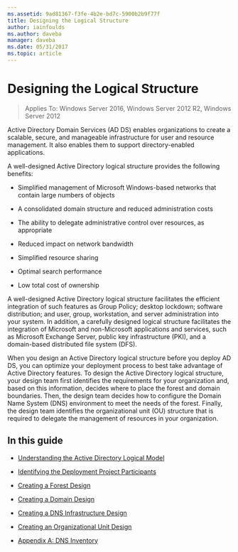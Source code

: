```yaml
---
ms.assetid: 9ad81367-f3fe-4b2e-bd7c-5900b2b9f77f
title: Designing the Logical Structure
author: iainfoulds
ms.author: daveba
manager: daveba
ms.date: 05/31/2017
ms.topic: article
---
```


# Designing the Logical Structure

>Applies To: Windows Server 2016, Windows Server 2012 R2, Windows Server 2012

Active Directory Domain Services (AD DS) enables organizations to create a scalable, secure, and manageable infrastructure for user and resource management. It also enables them to support directory-enabled applications.

A well-designed Active Directory logical structure provides the following benefits:

-   Simplified management of Microsoft Windows-based networks that contain large numbers of objects

-   A consolidated domain structure and reduced administration costs

-   The ability to delegate administrative control over resources, as appropriate

-   Reduced impact on network bandwidth

-   Simplified resource sharing

-   Optimal search performance

-   Low total cost of ownership

A well-designed Active Directory logical structure facilitates the efficient integration of such features as Group Policy; desktop lockdown; software distribution; and user, group, workstation, and server administration into your system. In addition, a carefully designed logical structure facilitates the integration of Microsoft and non-Microsoft applications and services, such as Microsoft Exchange Server, public key infrastructure (PKI), and a domain-based distributed file system (DFS).

When you design an Active Directory logical structure before you deploy AD DS, you can optimize your deployment process to best take advantage of Active Directory features. To design the Active Directory logical structure, your design team first identifies the requirements for your organization and, based on this information, decides where to place the forest and domain boundaries. Then, the design team decides how to configure the Domain Name System (DNS) environment to meet the needs of the forest. Finally, the design team identifies the organizational unit (OU) structure that is required to delegate the management of resources in your organization.

## In this guide

-   [Understanding the Active Directory Logical Model](../../ad-ds/plan/Understanding-the-Active-Directory-Logical-Model.md)

-   [Identifying the Deployment Project Participants](../../ad-ds/plan/Identifying-the-Deployment-Project-Participants.md)

-   [Creating a Forest Design](../../ad-ds/plan/Creating-a-Forest-Design.md)

-   [Creating a Domain Design](../../ad-ds/plan/Creating-a-Domain-Design.md)

-   [Creating a DNS Infrastructure Design](../../ad-ds/plan/Creating-a-DNS-Infrastructure-Design.md)

-   [Creating an Organizational Unit Design](../../ad-ds/plan/Creating-an-Organizational-Unit-Design.md)

-   [Appendix A: DNS Inventory](../../ad-ds/plan/Appendix-A--DNS-Inventory.md)



